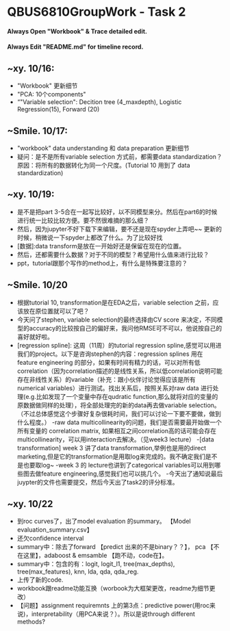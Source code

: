 # QBUS6810GroupWork - Task 2

#### Always Open "Workbook" & Trace detailed edit.
#### Always Edit "README.md" for timeline record.

## ~xy. 10/16:
- "Workbook" 更新细节
- "PCA: 10个components"   
- “"Variable selection": Decition tree (4_maxdepth), Logistic Regression(15), Forward (20)
## ~Smile. 10/17: 
- "workbook" data understanding 和 data preparation 更新细节
- 疑问：是不是所有variable selection 方式前，都需要data standardization？原因：将所有的数据转化为同一个尺度。(Tutorial 10 用到了 data standardization)
## ~xy. 10/19:
- 是不是把part 3-5合在一起写比较好，以不同模型来分。然后在part6的时候进行统一比较比较方便。要不然很难摘的那么细？
- 然后，因为jupyter不好下载下来编辑，要不还是现在spyder上弄吧~~ 更新的时候，稍微说一下spyder上都改了什么。为了比较好找
- [数据]:data transform是放在一开始好还是保留在现在的位置。
- 然后，还都需要什么数据？对于不同的模型？希望用什么值来进行比较？
- ppt，tutorial跟那个写作的method上，有什么是特殊要注意的？
## ~Smile. 10/20
- 根据tutorial 10, transformation是在EDA之后，variable selection 之前，应该放在原位置就可以了吧？
- 今天问了stephen, variable selection的最终选择由CV score 来决定，不同模型的accuracy的比较按自己的偏好来，我问他RMSE可不可以，他说按自己的喜好就好啦。
- [regression spline]: 这周（11周）的tutorial regression spline,感觉可以用进我们的project。以下是咨询stephen的内容：regression splines 用在 feature engineering 的部分，如果有时间有精力的话，可以对所有低correlation（因为correlation描述的是线性关系，所以低correlation说明可能存在非线性关系）的variable（补充：跟小伙伴讨论觉得应该是所有numerical variables）进行测试。找出关系后，按照关系对raw data 进行处理(e.g.比如发现了一个变量中存在qudratic function,那么就将对应的变量的原数据做同样的处理），将全部处理完的新的data再去做variable selection。（不过总体感觉这个步骤好复杂很耗时间，我们可以讨论一下要不要做，做到什么程度。）
-raw data multicollinearity的问题，我们是否需要最开始做一个所有变量的 correlation matrix, 如果相互之间correlation高的话可能会存在multicollinearity，可以用interaction去解决。（见week3 lecture）
-[data transformation] week 3 讲了data transformation,举例也是用的direct marketing,但是它的transformation是用取log来完成的。我不确定我们是不是也要取log~
-week 3 的 lecture也讲到了categorical variables可以用到哪些图去做feature engineering,感觉我们也可以挑几个。
-今天出了通知说最后juypter的文件也需要提交，然后今天出了task2的评分标准。
           
## ~xy. 10/22
- 到roc curves了，出了model evaluation 的summary。 【Model evaluation_summary.csv】
- 还欠confidence interval
- summary中：除去了forward 【predict 出来的不是binary？？】， pca 【不在这里】，adaboost & emsamble 【跑不动，code在】。
- summary中：包含的有：logit, logit_l1, tree(max_depths), tree(max_features), knn, lda, qda, qda_reg.
- 上传了新的code.
- workbook跟readme功能互换（worbook为大框架更改，readme为细节更改）
- 【问题】assignment requiremnts 上的第3点：predictive power(用roc来说)，interpretability（用PCA来说？）。所以是说through different methods?
            
                  
